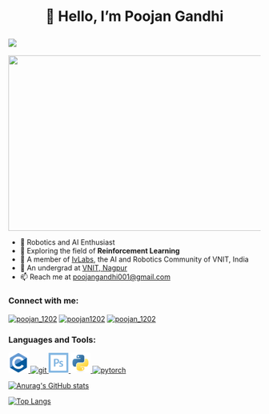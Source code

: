# <p align="center">👋 Hello, I’m Poojan Gandhi</p>


![](https://komarev.com/ghpvc/?username=poojan1202&color=0000ff&style=plastic)

<p align="center">
<img src="https://qph.cf2.quoracdn.net/main-qimg-73e03995d910b955f0af5d37aa818b7f" width="600" height="350" align="Center"> 
</p>



- 🌱 Robotics and AI Enthusiast
- 🌱 Exploring the field of **Reinforcement Learning**
- :robot: A member of [IvLabs](https://www.ivlabs.in/), the AI and Robotics Community of VNIT, India
- :school: An undergrad at [VNIT, Nagpur](https://vnit.ac.in/)
- 📫 Reach me at poojangandhi001@gmail.com

<h3 align="left">Connect with me:</h3>
<p align="left">
<a href="https://twitter.com/poojan_1202" target="blank"><img align="center" src="https://raw.githubusercontent.com/rahuldkjain/github-profile-readme-generator/master/src/images/icons/Social/twitter.svg" alt="poojan_1202" height="30" width="40" /></a>
<a href="https://linkedin.com/in/poojan1202" target="blank"><img align="center" src="https://raw.githubusercontent.com/rahuldkjain/github-profile-readme-generator/master/src/images/icons/Social/linked-in-alt.svg" alt="poojan1202" height="30" width="40" /></a>
<a href="https://instagram.com/poojan_1202" target="blank"><img align="center" src="https://raw.githubusercontent.com/rahuldkjain/github-profile-readme-generator/master/src/images/icons/Social/instagram.svg" alt="poojan_1202" height="30" width="40" /></a>
</p>

<h3 align="left">Languages and Tools:</h3>
<p align="left"> <a href="https://www.cprogramming.com/" target="_blank" rel="noreferrer"> <img src="https://raw.githubusercontent.com/devicons/devicon/master/icons/c/c-original.svg" alt="c" width="40" height="40"/> </a> <a href="https://git-scm.com/" target="_blank" rel="noreferrer"> <img src="https://www.vectorlogo.zone/logos/git-scm/git-scm-icon.svg" alt="git" width="40" height="40"/> </a> <a href="https://www.photoshop.com/en" target="_blank" rel="noreferrer"> <img src="https://raw.githubusercontent.com/devicons/devicon/master/icons/photoshop/photoshop-line.svg" alt="photoshop" width="40" height="40"/> </a> <a href="https://www.python.org" target="_blank" rel="noreferrer"> <img src="https://raw.githubusercontent.com/devicons/devicon/master/icons/python/python-original.svg" alt="python" width="40" height="40"/> </a> <a href="https://pytorch.org/" target="_blank" rel="noreferrer"> <img src="https://www.vectorlogo.zone/logos/pytorch/pytorch-icon.svg" alt="pytorch" width="40" height="40"/> </a> </p>


[![Anurag's GitHub stats](https://github-readme-stats.vercel.app/api?username=poojan1202&border_color=0000ff&title_color=0000ff&show_icons=true&theme=chartreuse-dark&icon_color=0000ff)](https://github.com/anuraghazra/github-readme-stats)


[![Top Langs](https://github-readme-stats.vercel.app/api/top-langs/?username=poojan1202&layout=compact&title_color=0000ff&border_color=0000ff&show_icons=true&theme=chartreuse-dark&icon_color=0000ff)
](https://github.com/anuraghazra/github-readme-stats)
<!---
poojan1202/poojan1202 is a ✨ special ✨ repository because its `README.md` (this file) appears on your GitHub profile.
You can click the Preview link to take a look at your changes.
--->
